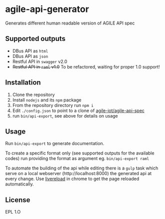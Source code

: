 <!--
# Copyright (C) 2017 Create-Net / FBK.
# All rights reserved. This program and the accompanying materials
# are made available under the terms of the Eclipse Public License v1.0
# which accompanies this distribution, and is available at
# http://www.eclipse.org/legal/epl-v10.html
# 
# Contributors:
#     Create-Net / FBK - initial API and implementation
-->

# agile-api-generator
Generates different human readable version of AGILE API spec

Supported outputs
---

- DBus API as `html`
- DBus API as `json`
- Restful API in `swagger` v2.0
- ~~Restful API in `raml` v1.0~~ To be refactored, waiting for proper 1.0 support!


Installation
---

1. Clone the repository
2. Install `nodejs` and its `npm` package
3. From the repository directory run `npm i`
4. Edit `./config.json` to point to a clone of [agile-iot/agile-api-spec](https://github.com/Agile-IoT/agile-api-spec)
5. run `bin/api-export`, see above for details on usage

Usage
---

Run `bin/api-export` to generate documentation.

To create a specific format only (see supported outputs for the available codes) run providing the format as argument eg. `bin/api-export raml`

To automate the building of the api while editing there is a `gulp` task which serve on a local webserver (http://localhost:8000) the generated api at every change. Use [livereload](https://chrome.google.com/webstore/detail/livereload/jnihajbhpnppcggbcgedagnkighmdlei?hl=en) in chrome to get the page reloaded automatically.

License
---

EPL 1.O
